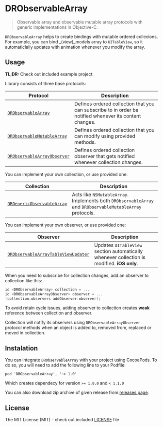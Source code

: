 # DRObservableArray

> Observable array and observable mutable array protocols with generic implementations in Objective-C.

`DRObservableArray` helps to create bindings with mutable ordered collecions. For example, you can bind _(view)_models array to `UITableView`, so it automaticlally updates with animation whenever you modify the array.

## Usage

__TL;DR:__ Check out included example project.

Library consists of three base protocols:

Protocol | Description
--- | ---
[`DRObservableArray`](DRObservableArray/Common/DRObservableArray.h) | Defines ordered collection that you can subscribe to in order be notified whenever its content changes. 
[`DRObservableMutableArray`](DRObservableArray/Common/DRObservableMutableArray.h) | Defines ordered collection that you can modify using provided methods.
[`DRObservableArrayObserver`](DRObservableArray/Common/DRObservableArrayObserver.h) | Defines ordered collection observer that gets notified whenever collection changes.

You can implement your own collection, or use provided one:

Collection | Description
--- | ---
[`DRGenericObservableArray`]() | Acts like `NSMutableArray`. Implements both `DRObservableArray` and `DRObservableMutableArray` protocols.

You can implement your own observer, or use provided one:

Observer | Description
--- | ---
[`DRObservableArrayTableViewUpdater`](DRObservableArray/iOS/DRObservableArrayTableViewUpdater.h) | Updates `UITableView` section automatically whenever collection is modified. **iOS only**.


When you need to subscribe for collection changes, add an observer to collection like this:

```Objective-C
id <DRObservableArray> collection = ...
id <DRObservableArrayObserver> observer = ...
[collection.observers addObserver:observer];
```

To avoid retain cycle issues, adding observer to collection creates __weak__ reference between collection and observer.

Collection will notify its observers using `DRObservableArrayObserver` protocol methods when an object is added to, removed from, replaced or moved in collection.




## Instalation

You can integrate `DRObservableArray` with your project using CocoaPods. To do so, you will need to add the following line to your Podfile:

    pod 'DRObservableArray', '~> 1.0'

Which creates dependecy for version `>= 1.0.0` and `< 1.1.0`

You can also download zip archive of given release from [releases page](https://github.com/darrarski/DRObservableArray/releases).

## License

The MIT License (MIT) - check out included [LICENSE](LICENSE) file
